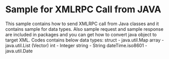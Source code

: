 # Sample for XMLRPC Call from JAVA
This sample contains how to send XMLRPC call from Java classes and it contains sample for data types.
Also sample request and sample response are included in packages and you can get how to convert java object to target XML.
Codes contains below data types:
struct - java.util.Map
array - java.util.List (Vector)
int - Integer
string - String
dateTime.iso8601 - java.util.Date